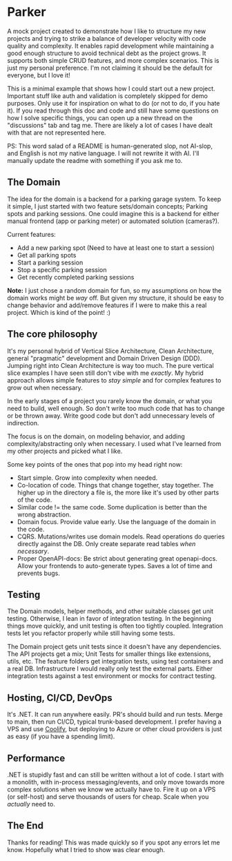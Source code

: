 # Parker

A mock project created to demonstrate how I like to structure my new projects and trying to strike a balance of developer velocity with code
quality and complexity. It enables rapid development while maintaining a good enough structure to avoid technical debt as the
project grows. It supports both simple CRUD features, and more complex scenarios. This is just my personal preference. I'm not claiming it
should be the default for everyone, but I love it!

This is a minimal example that shows how I could start out a new project. Important stuff like auth and validation is completely skipped for
demo purposes. Only use it for inspiration on what to do (or not to do, if you hate it). If you read through this doc and code and still
have some questions on how I solve specific things, you can open up a new thread on the "discussions" tab and tag me. There are likely a lot
of cases I have dealt with that are not represented here.

PS: This word salad of a README is human-generated slop, not AI-slop, and English is not my native language. I will not rewrite it with AI.
I'll manually update the readme with something if you ask me to.

## The Domain

The idea for the domain is a backend for a parking garage system. To keep it simple, I just started with two feature sets/domain concepts;
Parking spots and parking sessions. One could imagine this is a backend for either manual frontend (app or parking meter) or automated
solution (cameras?).

Current features:

* Add a new parking spot (Need to have at least one to start a session)
* Get all parking spots
* Start a parking session
* Stop a specific parking session
* Get recently completed parking sessions

**Note:** I just chose a random domain for fun, so my assumptions on how the domain works might be *way* off. But given my structure, it
should be easy to change behavior and add/remove features if I were to make this a real project. Which is kind of the point! :)

## The core philosophy

It's my personal hybrid of Vertical Slice Architecture, Clean Architecture, general "pragmatic" development and Domain Driven Design (DDD).
Jumping right into Clean Architecture is way too much. The pure vertical slice examples I have seen still don't vibe with me *exactly*. My
hybrid approach allows simple features to *stay simple* and for complex features to grow out when necessary.

In the early stages of a project you rarely know the domain, or what you need to build, well enough. So don't write too much code that has
to change or be thrown away. Write good code but don't add unnecessary levels of indirection.

The focus is on the domain, on modeling behavior, and adding complexity/abstracting only when necessary. I used what I've learned from my
other projects and picked what I like.

Some key points of the ones that pop into my head right now:

* Start simple. Grow into complexity when needed.
* Co-location of code. Things that change together, stay together. The higher up in the directory a file is, the more like it's used by
  other parts of the code.
* Similar code != the same code. Some duplication is better than the wrong abstraction.
* Domain focus. Provide value early. Use the language of the domain in the code.
* CQRS. Mutations/writes use domain models. Read operations do queries directly against the DB. Only create separate read tables *when
  necessary*.
* Proper OpenAPI-docs: Be strict about generating great openapi-docs. Allow your frontends to auto-generate types. Saves a lot of time and
  prevents bugs.

## Testing

The Domain models, helper methods, and other suitable classes get unit testing. Otherwise, I lean in favor of integration testing. In the
beginning things move quickly, and unit testing is often too tightly coupled. Integration tests let you refactor properly while still having
some tests.

The Domain project gets unit tests since it doesn't have any dependencies. The API projects get a mix; Unit Tests for smaller things like
extensions, utils, etc. The feature folders get integration tests, using test containers and a real DB. Infrastructure I would really only
test the external parts. Either integration tests against a test environment or mocks for contract testing.

## Hosting, CI/CD, DevOps

It's .NET. It can run anywhere easily. PR's should build and run tests. Merge to main, then run CI/CD, typical trunk-based
development. I prefer having a VPS and use [Coolify](https://coolify.io), but deploying to Azure or other cloud providers is just as easy
(if you have a spending limit).

## Performance

.NET is stupidly fast and can still be written without a lot of code. I start with a monolith, with in-process messaging/events, and only
move towards more complex solutions when we know we actually have to. Fire it up on a VPS (or self-host) and serve thousands of users for
cheap. Scale when you *actually* need to.

## The End

Thanks for reading! This was made quickly so if you spot any errors let me know. Hopefully what I tried to show was clear enough.